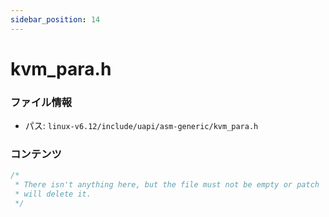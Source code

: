 ```yaml
---
sidebar_position: 14
---
```

# kvm_para.h

### ファイル情報

- パス: `linux-v6.12/include/uapi/asm-generic/kvm_para.h`

### コンテンツ

```h
/*
 * There isn't anything here, but the file must not be empty or patch
 * will delete it.
 */

```
